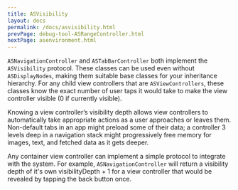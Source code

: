 ```yaml
---
title: ASVisibility
layout: docs
permalink: /docs/asvisibility.html
prevPage: debug-tool-ASRangeController.html
nextPage: asenvironment.html
---
```


`ASNavigationController` and `ASTabBarController` both implement the `ASVisibility` protocol. These classes can be used even without `ASDisplayNodes`, making them suitable base classes for your inheritance hierarchy. For any child view controllers that are `ASViewControllers`, these classes know the exact number of user taps it would take to make the view controller visible (0 if currently visible).

Knowing a view controller’s visibility depth allows view controllers to automatically take appropriate actions as a user approaches or leaves them. Non-default tabs in an app might preload some of their data; a controller 3 levels deep in a navigation stack might progressively free memory for images, text, and fetched data as it gets deeper. 

Any container view controller can implement a simple protocol to integrate with the system. For example, `ASNavigationController` will return a visibility depth of it's own visibilityDepth + 1 for a view controller that would be revealed by tapping the back button once.